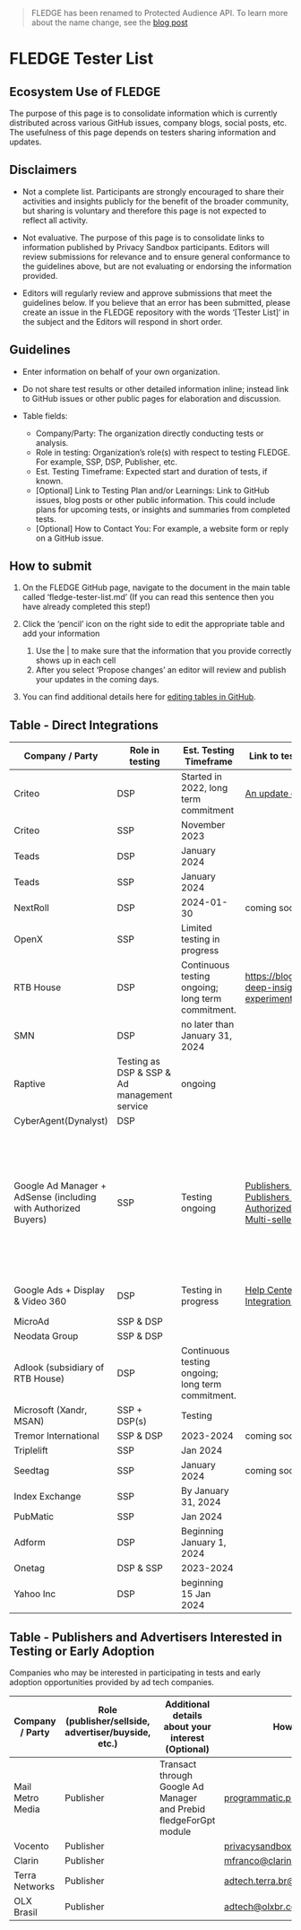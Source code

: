 > FLEDGE has been renamed to Protected Audience API. To learn more about the name change, see the [blog post](https://privacysandbox.com/intl/en_us/news/protected-audience-api-our-new-name-for-fledge)

# FLEDGE Tester List

## Ecosystem Use of FLEDGE

The purpose of this page is to consolidate information which is currently distributed across various GitHub issues, company blogs, social posts, etc.
The usefulness of this page depends on testers sharing information and updates.

## Disclaimers

- Not a complete list. Participants are strongly encouraged to share their activities and insights publicly for the benefit of the broader community, but sharing is voluntary and therefore this page is not expected to reflect all activity.

- Not evaluative. The purpose of this page is to consolidate links to information published by Privacy Sandbox participants. Editors will review submissions for relevance and to ensure general conformance to the guidelines above, but are not evaluating or endorsing the information provided.

- Editors will regularly review and approve submissions that meet the guidelines below. If you believe that an error has been submitted, please create an issue in the FLEDGE repository with the words ‘[Tester List]‘ in the subject and the Editors will respond in short order.

## Guidelines

- Enter information on behalf of your own organization.

- Do not share test results or other detailed information inline; instead link to GitHub issues or other public pages for elaboration and discussion.

- Table fields:
    - Company/Party: The organization directly conducting tests or analysis.
    - Role in testing: Organization’s role(s) with respect to testing FLEDGE. For example, SSP, DSP, Publisher, etc.
    - Est. Testing Timeframe: Expected start and duration of tests, if known.
    - [Optional] Link to Testing Plan and/or Learnings: Link to GitHub issues, blog posts or other public information.  This could include plans for upcoming tests, or insights and summaries from completed tests.
    - [Optional] How to Contact You: For example, a website form or reply on a GitHub issue.

## How to submit

1. On the FLEDGE GitHub page, navigate to the document in the main table called ‘fledge-tester-list.md’ (If you can read this sentence then you have already completed this step!)

1. Click the ‘pencil’ icon on the right side to edit the appropriate table and add your information
    1. Use the | to make sure that the information that you provide correctly shows up in each cell
    1. After you select ‘Propose changes’ an editor will review and publish your updates in the coming days.

1. You can find additional details here for [editing tables in GitHub](https://docs.github.com/en/get-started/writing-on-github/working-with-advanced-formatting/organizing-information-with-tables).

## Table - Direct Integrations

| Company / Party | Role in testing | Est. Testing Timeframe | Link to testing plan and/or learnings | How to contact you |
| --------------- | --------------- | ---------------------- | ------------------------------------- | ------------------ |
| Criteo | DSP | Started in 2022, long term commitment | [An update on FLEDGE testing](https://medium.com/criteo-engineering/an-update-on-fledge-chrome-testing-d0046430a3ec)| privacy-sandbox-testing@criteo.com |
| Criteo | SSP | November 2023 | | privacy-sandbox-testing@criteo.com |
| Teads | DSP | January 2024 | | privacysandbox@teads.com |
| Teads | SSP | January 2024 | | privacysandbox@teads.com |
| NextRoll | DSP | 2024-01-30 | coming soon | privacysandbox@nextroll.com |
| OpenX | SSP | Limited testing in progress | | joel.meyer@openx.com |
| RTB House | DSP | Continuous testing ongoing; long term commitment. | https://blog.rtbhouse.com/whitepaper-deep-insights-from-early-fledge-experiments/ | privacysandbox@rtbhouse.com |
| SMN | DSP | no later than January 31, 2024 | | privacy-sandbox-testing@so-netmedia.jp |
| Raptive | Testing as DSP & SSP & Ad management service | ongoing | | dmarti@cafemedia.com |
| CyberAgent(Dynalyst) | DSP | | | privacysandbox@cyberagent.co.jp |
| Google Ad Manager + AdSense (including with Authorized Buyers) | SSP | Testing ongoing | [Publishers (Ad Manager)](https://support.google.com/admanager/answer/12052605?hl=en) <br/> [Publishers (AdSense)](https://support.google.com/adsense/answer/12570693)  <br/> [Authorized Buyers (DSPs)](https://developers.google.com/authorized-buyers/rtb/fledge-origin-trial#onboarding) <br/> [Multi-seller auction support](https://github.com/google/ads-privacy/tree/master/proposals/fledge-multiple-seller-testing) | Publishers with questions should reach out via their account manager directly, or via our [support channels](https://support.google.com/admanager/gethelp).<br/><br/>Authorized Buyers (DSPs) interested in testing should follow the steps listed in the [onboarding guide](https://developers.google.com/authorized-buyers/rtb/fledge-origin-trial#onboarding).<br/><br/>For technical questions on the experimental GPT API for multi-seller auctions, reach out via the “send feedback” button on the [GPT developer site](https://developers.google.com/publisher-tag/reference).| 
| Google Ads + Display & Video 360 | DSP | Testing in progress | [Help Center Article](https://support.google.com/google-ads/answer/13626996?hl=en&ref_topic=13627218&sjid=16039190573195292133-NA) <br/> [Integration Guide for SSPs](https://developers.google.com/display-video/protected-audience/ssp-guide) <br/>   | Advertisers with questions can reach out via their account manager, or directly via this [form](https://docs.google.com/forms/d/1es8wVNYKD2PStYzE8atqZv4OJr3tuavWNMkmVcWRFQI/viewform?ts=63570235&edit_requested=true).| 
| MicroAd | SSP & DSP | | | privacysandbox@microad.co.jp |
| Neodata Group | SSP & DSP | | | privacysandbox@neodatagroup.com |
| Adlook (subsidiary of RTB House) | DSP | Continuous testing ongoing; long term commitment. | | privacysandbox@adlook.com |
| Microsoft (Xandr, MSAN) | SSP + DSP(s) | Testing | | privacy_sandbox@microsoft.com |
| Tremor International | SSP & DSP| 2023-2024 | coming soon | subhag.oak@amobee.com |
| Triplelift | SSP | Jan 2024 | | prod-privacysandbox@triplelift.com |
| Seedtag | SSP | January 2024 | coming soon | privacysandbox@seedtag.com |
| Index Exchange | SSP | By January 31, 2024 | | privacy-sandbox-support@indexexchange.com |
| PubMatic | SSP | Jan 2024 | | privacysandbox@pubmatic.com |
| Adform | DSP | Beginning January 1, 2024 | | privacysandbox@adform.com |
| Onetag | DSP & SSP | 2023-2024 | | privacysandbox@onetag.com |
| Yahoo Inc | DSP | beginning 15 Jan 2024 | | googleprivacysandbox@yahooinc.com |

## Table - Publishers and Advertisers Interested in Testing or Early Adoption
Companies who may be interested in participating in tests and early adoption opportunities provided by ad tech companies.

| Company / Party | Role (publisher/sellside, advertiser/buyside, etc.) | Additional details about your interest (Optional) | How to contact you |
| --------------- | --------------------------------------------------- | ------------------------------------------------- | ------------------ |
| Mail Metro Media | Publisher | Transact through Google Ad Manager and Prebid fledgeForGpt module | programmatic.platforms@assocnews.co.uk |
| Vocento | Publisher | | privacysandbox@vocento.com |
| Clarin | Publisher | | mfranco@clarin.com |
| Terra Networks | Publisher | | adtech.terra.br@telefonica.com |
| OLX Brasil | Publisher | | adtech@olxbr.com |

